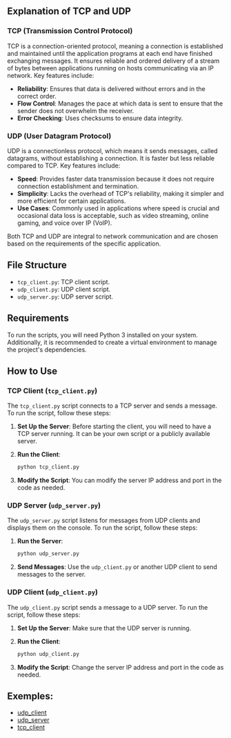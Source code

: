 ## Explanation of TCP and UDP
### TCP (Transmission Control Protocol)

TCP is a connection-oriented protocol, meaning a connection is established and maintained until the application programs at each end have finished exchanging messages. It ensures reliable and ordered delivery of a stream of bytes between applications running on hosts communicating via an IP network. Key features include:

- **Reliability**: Ensures that data is delivered without errors and in the correct order.
- **Flow Control**: Manages the pace at which data is sent to ensure that the sender does not overwhelm the receiver.
- **Error Checking**: Uses checksums to ensure data integrity.

### UDP (User Datagram Protocol)

UDP is a connectionless protocol, which means it sends messages, called datagrams, without establishing a connection. It is faster but less reliable compared to TCP. Key features include:

- **Speed**: Provides faster data transmission because it does not require connection establishment and termination.
- **Simplicity**: Lacks the overhead of TCP's reliability, making it simpler and more efficient for certain applications.
- **Use Cases**: Commonly used in applications where speed is crucial and occasional data loss is acceptable, such as video streaming, online gaming, and voice over IP (VoIP).

Both TCP and UDP are integral to network communication and are chosen based on the requirements of the specific application.


## File Structure

- `tcp_client.py`: TCP client script.
- `udp_client.py`: UDP client script.
- `udp_server.py`: UDP server script.

## Requirements

To run the scripts, you will need Python 3 installed on your system. Additionally, it is recommended to create a virtual environment to manage the project's dependencies.

## How to Use

### TCP Client (`tcp_client.py`)

The `tcp_client.py` script connects to a TCP server and sends a message. To run the script, follow these steps:

1. **Set Up the Server**: Before starting the client, you will need to have a TCP server running. It can be your own script or a publicly available server.

2. **Run the Client**:
    ```bash
    python tcp_client.py
    ```

3. **Modify the Script**: You can modify the server IP address and port in the code as needed.

### UDP Server (`udp_server.py`)

The `udp_server.py` script listens for messages from UDP clients and displays them on the console. To run the script, follow these steps:

1. **Run the Server**:
    ```bash
    python udp_server.py
    ```

2. **Send Messages**: Use the `udp_client.py` or another UDP client to send messages to the server.



### UDP Client (`udp_client.py`)

The `udp_client.py` script sends a message to a UDP server. To run the script, follow these steps:

1. **Set Up the Server**: Make sure that the UDP server is running.

2. **Run the Client**:
    ```bash
    python udp_client.py
    ```

3. **Modify the Script**: Change the server IP address and port in the code as needed.

## Exemples:
- [udp_client](./udp_client.py)
- [udp_server](./udp_server.py)
- [tcp_client](./tcp_clinet.py)
